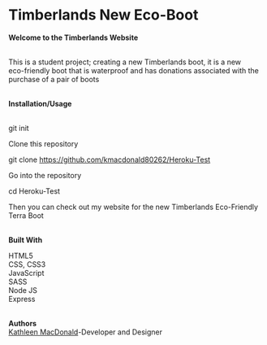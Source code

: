# Timberlands New Eco-Boot

**Welcome to the Timberlands Website**<br><br>

This is a student project; creating a new Timberlands boot, it is a new<br>
eco-friendly boot that is waterproof and has donations associated with the<br>
purchase of a pair of boots<br><br>

**Installation/Usage**<br><br>

git init<br>

Clone this repository<br>

git clone https://github.com/kmacdonald80262/Heroku-Test<br>

Go into the repository<br>

cd Heroku-Test<br>

Then you can check out my website for the new Timberlands Eco-Friendly Terra Boot<br><br>



**Built With**<br>

HTML5<br>
CSS, CSS3 <br>
JavaScript<br>
SASS<br>
Node JS<br>
Express<br><br>


**Authors**<br>
[Kathleen MacDonald](https://github.com/kmacdonald80262)-Developer and Designer


